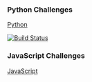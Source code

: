 ### Python Challenges
[Python](python/)

[![Build Status](https://travis-ci.org/keitheck/code-challenges.svg?branch=master)](https://travis-ci.org/keitheck/code-challenges)


### JavaScript Challenges
[JavaScript](js/)
